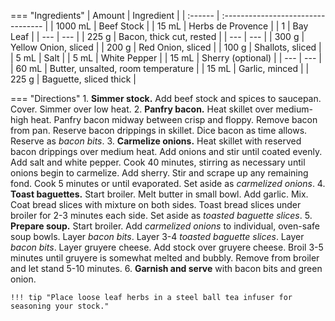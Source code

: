 === "Ingredients"
    | Amount  | Ingredient                         |
    | :------ | :--------------------------------- |
    | 1000 mL | Beef Stock                         |
    | 15 mL   | Herbs de Provence                  |
    | 1       | Bay Leaf                           |
    | ---     | ---                                |
    | 225 g   | Bacon, thick cut, rested           |
    | ---     | ---                                |
    | 300 g   | Yellow Onion, sliced               |
    | 200 g   | Red Onion, sliced                  |
    | 100 g   | Shallots, sliced                   |
    | 5 mL    | Salt                               |
    | 5 mL    | White Pepper                       |
    | 15 mL   | Sherry (optional)                  |
    | ---     | ---                                |
    | 60 mL   | Butter, unsalted, room temperature |
    | 15 mL   | Garlic, minced                     |
    | 225 g   | Baguette, sliced thick             |

=== "Directions"
    1. **Simmer stock.** Add beef stock and spices to saucepan. Cover. Simmer over low heat.
    2. **Panfry bacon.** Heat skillet over medium-high heat. Panfry bacon midway between crisp and floppy. Remove bacon from pan. Reserve bacon drippings in skillet. Dice bacon as time allows. Reserve as *bacon bits*.
    3. **Carmelize onions.** Heat skillet with reserved bacon drippings over medium heat. Add onions and stir until coated evenly. Add salt and white pepper. Cook 40 minutes, stirring as necessary until onions begin to carmelize. Add sherry. Stir and scrape up any remaining fond. Cook 5 minutes or until evaporated. Set aside as *carmelized onions*.
    4. **Toast baguettes.** Start broiler. Melt butter in small bowl. Add garlic. Mix. Coat bread slices with mixture on both sides. Toast bread slices under broiler for 2-3 minutes each side. Set aside as *toasted baguette slices*.
    5. **Prepare soup.** Start broiler. Add *carmelized onions* to individual, oven-safe soup bowls. Layer *bacon bits*. Layer 3-4 *toasted baguette slices*. Layer *bacon bits*. Layer gruyere cheese. Add stock over gruyere cheese. Broil 3-5 minutes until gruyere is somewhat melted and bubbly. Remove from broiler and let stand 5-10 minutes.
    6. **Garnish and serve** with bacon bits and green onion.

    !!! tip "Place loose leaf herbs in a steel ball tea infuser for seasoning your stock."
